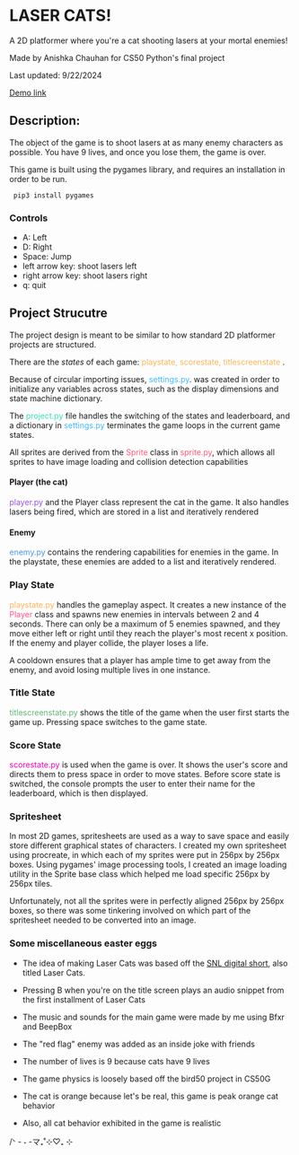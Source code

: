 # LASER CATS!
A 2D platformer where you're a cat shooting lasers at your mortal enemies!

Made by Anishka Chauhan for CS50 Python's final project 

Last updated: 9/22/2024

[Demo link](https://youtu.be/N2ke0iFvYYo)
## Description:
The object of the game is to shoot lasers at as many enemy characters as possible. You have 9 lives, and once you lose them, the game is over.

This game is built using the pygames library, and requires an installation in order to be run. 

     pip3 install pygames
### Controls 
* A: Left
* D: Right
* Space: Jump
* left arrow key: shoot lasers left
* right arrow key: shoot lasers right
* q: quit

## Project Strucutre 

The project design is meant to be similar to how standard 2D platformer projects are structured. 

There are the *states* of each game: <span style="color:rgb(255, 179, 90)">playstate, scorestate, titlescreenstate </span>.

Because of circular importing issues, <span style="color:rgb(66, 184, 252)">settings.py</span>. was created in order to initialize any variables across states, such as the display dimensions and state machine dictionary. 

The <span style="color:rgb(56, 224, 185)"> project.py </span> file handles the switching of the states and leaderboard, and a dictionary in <span style="color:rgb(66, 184, 252)">settings.py</span> terminates the game loops in the current game states.

 All sprites are derived from the <span style="color:rgb(255, 88, 120)"> Sprite </span> class in <span style="color:rgb(255, 88, 120)">sprite.py</span>,
 which allows all sprites to have image loading and collision detection capabilities

 #### Player (the cat)
 <span style="color:rgb(152, 80, 226)">player.py</span> and the Player class represent the cat in the game. It also handles lasers being fired, which are stored in a list and iteratively rendered
 #### Enemy
 <span style="color:rgb(79, 150, 225)">enemy.py</span> contains the rendering capabilities for enemies in the game. In the playstate, these enemies are added to a list and iteratively rendered. 

### Play State
<span style="color:rgb(255, 179, 90)">playstate.py </span> handles the gameplay aspect. It creates a new instance of the <span style="color:rgb(255, 85, 141)">Player </span> class and spawns new enemies in intervals between 2 and 4 seconds. There can only be a maximum of 5 enemies spawned, and they move either left or right until they reach the player's most recent x position. If the enemy and player collide, the player loses a life.

A cooldown ensures that a player has ample time to get away from the enemy, and avoid losing multiple lives in one instance.

### Title State
<span style = "color:rgb(97, 179, 122)"> titlescreenstate.py </span> shows the title of the game when the user first starts the game up. Pressing space switches to the game state. 

### Score State 
<span style = "color:rgb(241, 0, 184)"> scorestate.py </span> is used when the game is over. It shows the user's score and directs them to press space in order to move states. Before score state is switched, the console prompts the user to enter their name for the leaderboard, which is then displayed. 

### Spritesheet
In most 2D games, spritesheets are used as a way to save space and easily store different graphical states of characters. I created my own spritesheet using procreate, in which each of my sprites were put in 256px by 256px boxes. Using pygames' image processing tools, I created an image loading utility in the Sprite base class which helped me load specific 256px by 256px tiles. 

Unfortunately, not all the sprites were in perfectly aligned 256px by 256px boxes, so there was some tinkering involved on which part of the spritesheet needed to be converted into an image. 

### Some miscellaneous easter eggs

- The idea of making Laser Cats was based off the [SNL digital short](https://www.youtube.com/watch?v=e5fiBFhf9OQ), also titled Laser Cats. 
- Pressing B when you're on the title screen plays an audio snippet from the first installment of Laser Cats
  
- The music and sounds for the main game were made by me using Bfxr and BeepBox
  
- The "red flag" enemy was added as an inside joke with friends
  
- The number of lives is 9 because cats have 9 lives
  
- The game physics is loosely based off the bird50 project in CS50G
- The cat is orange because let's be real, this game is peak orange cat behavior
  
- Also, all cat behavior exhibited in the game is realistic
</p>
/ᐠ - ˕ -マ₊˚⊹♡₊ ⊹
